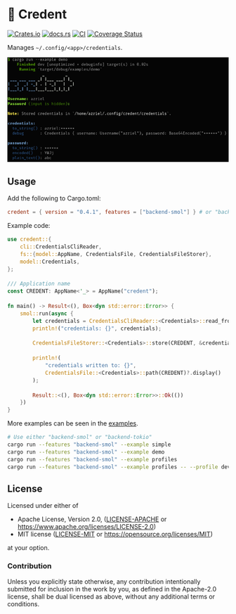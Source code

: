# 🔑 Credent

[![Crates.io](https://img.shields.io/crates/v/credent.svg)](https://crates.io/crates/credent)
[![docs.rs](https://img.shields.io/docsrs/credent)](https://docs.rs/credent)
[![CI](https://github.com/azriel91/credent/workflows/CI/badge.svg)](https://github.com/azriel91/credent/actions/workflows/ci.yml)
[![Coverage Status](https://codecov.io/gh/azriel91/credent/branch/main/graph/badge.svg)](https://codecov.io/gh/azriel91/credent)

Manages `~/.config/<app>/credentials`.

![](demo.png)

## Usage

Add the following to Cargo.toml:

```toml
credent = { version = "0.4.1", features = ["backend-smol"] } # or "backend-tokio"
```

Example code:

```rust
use credent::{
    cli::CredentialsCliReader,
    fs::{model::AppName, CredentialsFile, CredentialsFileStorer},
    model::Credentials,
};

/// Application name
const CREDENT: AppName<'_> = AppName("credent");

fn main() -> Result<(), Box<dyn std::error::Error>> {
    smol::run(async {
        let credentials = CredentialsCliReader::<Credentials>::read_from_tty().await?;
        println!("credentials: {}", credentials);

        CredentialsFileStorer::<Credentials>::store(CREDENT, &credentials).await?;

        println!(
            "credentials written to: {}",
            CredentialsFile::<Credentials>::path(CREDENT)?.display()
        );

        Result::<(), Box<dyn std::error::Error>>::Ok(())
    })
}
```

More examples can be seen in the [examples](examples).

```bash
# Use either "backend-smol" or "backend-tokio"
cargo run --features "backend-smol" --example simple
cargo run --features "backend-smol" --example demo
cargo run --features "backend-smol" --example profiles
cargo run --features "backend-smol" --example profiles -- --profile development
```

## License

Licensed under either of

* Apache License, Version 2.0, ([LICENSE-APACHE](LICENSE-APACHE) or https://www.apache.org/licenses/LICENSE-2.0)
* MIT license ([LICENSE-MIT](LICENSE-MIT) or https://opensource.org/licenses/MIT)

at your option.

### Contribution

Unless you explicitly state otherwise, any contribution intentionally submitted for inclusion in the work by you, as defined in the Apache-2.0 license, shall be dual licensed as above, without any additional terms or conditions.
